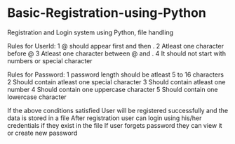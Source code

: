 # Basic-Registration-using-Python
Registration and Login system using Python, file handling

Rules for UserId:
1 @ should appear first and then .
2 Atleast one character before @
3 Atleast one character between @ and .
4 It should not start with numbers or special character

Rules for Password:
1 password length should be atleast 5 to 16 characters
2 Should contain atleast one special character
3 Should contain atleast one number
4 Should contain one uppercase character
5 Should contain one lowercase character

If the above conditions satisfied User will be registered successfully and the data is stored in a file
After registration user can login using his/her credentials if they exist in the file
If user forgets password they can view it or create new password
